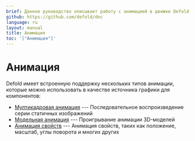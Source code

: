 ```yaml
---
brief: Данное руководство описывает работу с анимацией в движке Defold
github: https://github.com/defold/doc
language: ru
layout: manual
title: Анимация
toc: '["Анимация"]'
---
```


# Анимация

Defold имеет встроенную поддержку нескольких типов анимации, которые можно использовать в качестве источника графики для компонентов:

* [Мултикадровая анимация](/ru/manuals/flipbook-animation) --- Последовательное воспроизведение серии статичных изображений
* [Модельная анимация](/ru/manuals/model-animation) --- Проигрывание анимации 3D-моделей
* [Анимация свойств](/ru/manuals/property-animation) --- Анимация свойств, таких как положение, масштаб, углы поворота и многих других